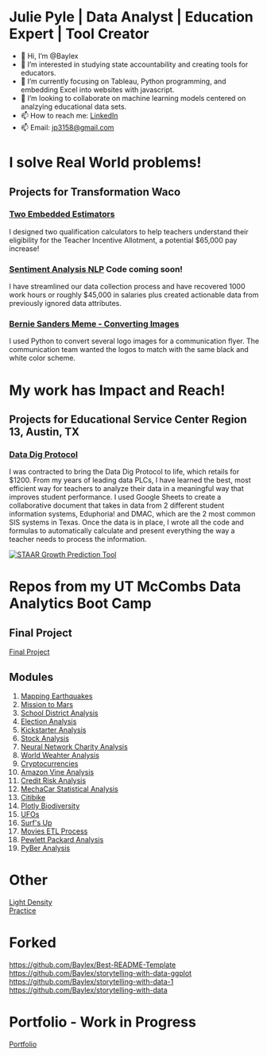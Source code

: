 # Julie Pyle | Data Analyst | Education Expert | Tool Creator

- 👋 Hi, I’m @Baylex
- 👀 I’m interested in studying state accountability and creating tools for educators.
- 🌱 I’m currently focusing on Tableau, Python programming, and embedding Excel into websites with javascript.
- 💞️ I’m looking to collaborate on machine learning models centered on analzying educational data sets.
- 📫 How to reach me: [LinkedIn](hwww.linkedin.com/in/juliempyle)   
- 📫 Email: jp3158@gmail.com
 
# I solve Real World problems!  
## Projects for Transformation Waco  

### [Two Embedded Estimators](https://github.com/Baylex/TW_Estimators)  
I designed two qualification calculators to help teachers understand their eligibility for the Teacher Incentive Allotment, a potential $65,000 pay increase!    

### [Sentiment Analysis NLP](https://github.com/Baylex/TW_Survey_NLP)  Code coming soon!    
I have streamlined our data collection process and have recovered 1000 work hours or roughly $45,000 in salaries plus created actionable data from previously ignored data attributes.  

### [Bernie Sanders Meme - Converting Images](https://github.com/Baylex/TW_Bernie_Sanders_Converting_Images)   
I used Python to convert several logo images for a communication flyer.  The communication team wanted the logos to match with the same black and white color scheme.   

# My work has Impact and Reach! 
## Projects for Educational Service Center Region 13, Austin, TX

### [Data Dig Protocol](https://store.esc13.net/collections/frontpage/products/data-dig-protocol-tool?variant=39316497727561)
I was contracted to bring the Data Dig Protocol to life, which retails for $1200.  From my years of leading data PLCs, I have learned the best, most efficient way for teachers to analyze their data in a meaningful way that improves student performance.  I used Google Sheets to create a collaborative document that takes in data from 2 different student information systems, Eduphoria! and DMAC, which are the  2 most common SIS systems in Texas.  Once the data is in place, I wrote all the code and formulas to automatically calculate and present everything the way a teacher needs to process the information.


[![STAAR Growth Prediction Tool](http://img.youtube.com/vi/https://www.youtube.com/watch?v=ofBWVEwAAjI&ab_channel=ESCRegion13/0.jpg)](https://www.youtube.com/watch?v=ofBWVEwAAjI&ab_channel=ESCRegion13)

# Repos from my UT McCombs Data Analytics Boot Camp  

## Final Project  
[Final Project](https://github.com/Baylex/Video_Game_Sales)   

## Modules  
1. [Mapping Earthquakes](https://github.com/Baylex/Mapping_Earthquakes)  
2. [Mission to Mars](https://github.com/Baylex/Mission-to-Mars)    
3. [School District Analysis](https://github.com/Baylex/School_District_Analysis_Challenge)   
4. [Election Analysis](https://github.com/Baylex/Election_Analysis_Challenge)     
5. [Kickstarter Analysis](https://github.com/Baylex/Kickstarter_Analysis_Challenge)    
6. [Stock Analysis](https://github.com/Baylex/Stock_Analysis)  
7. [Neural Network Charity Analysis](https://github.com/Baylex/Neural_Network_Charity_Analysis)   
8. [World Weahter Analysis](https://github.com/Baylex/World_Weather_Analysis)   
9. [Cryptocurrencies](https://github.com/Baylex/Cryptocurrencies)   
10. [Amazon Vine Analysis](https://github.com/Baylex/Amazon_Vine_Analysis)   
11. [Credit Risk Analysis](https://github.com/Baylex/Credit_Risk_Analysis)   
12. [MechaCar Statistical Analysis](https://github.com/Baylex/MechaCar_Statistical_Analysis)  
13. [Citibike](https://github.com/Baylex/Citibike)   
14. [Plotly Biodiversity](https://github.com/Baylex/Plotly_Biodiversity)   
15. [UFOs](https://github.com/Baylex/UFOs)   
16. [Surf's Up](https://github.com/Baylex/surfs_up)  
17. [Movies ETL Process](https://github.com/Baylex/Movies-ETL)   
18. [Pewlett Packard Analysis](https://github.com/Baylex/Pewlett_Hackard_Analysis)    
19. [PyBer Analysis](https://github.com/Baylex/PyBer_Analysis)   

# Other  
[Light Density](https://github.com/Baylex/Light_Density)  
[Practice](https://github.com/Baylex/Pages_practice)

# Forked
https://github.com/Baylex/Best-README-Template   
https://github.com/Baylex/storytelling-with-data-ggplot   
https://github.com/Baylex/storytelling-with-data-1   
https://github.com/Baylex/storytelling-with-data   

# Portfolio - Work in Progress   
[Portfolio](https://github.com/Baylex/Portfolio) 
